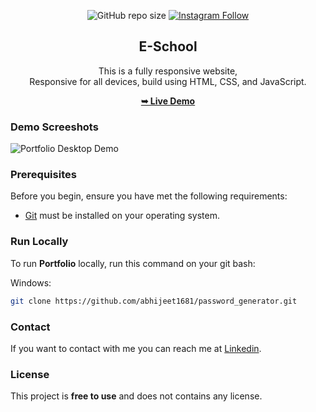 <div align="center">
  
  ![GitHub repo size](https://img.shields.io/github/repo-size/abhijeet1681/E-School)
  [![Instagram Follow](https://img.shields.io/badge/-Instagram-FF1494)](https://instagram.com/developer_abhii?igshid=ZDdkNTZiNTM=)


  <h2 align="center">E-School</h2>

  This is a fully responsive website, <br />Responsive for all devices, build using HTML, CSS, and JavaScript.

  <a href="https://growatal.netlify.app/"><strong>➥ Live Demo</strong></a>

</div>


### Demo Screeshots

![Portfolio Desktop Demo](growatal.png "Desktop Demo")

### Prerequisites

Before you begin, ensure you have met the following requirements:

* [Git](https://git-scm.com/downloads "Download Git") must be installed on your operating system.

### Run Locally

To run **Portfolio** locally, run this command on your git bash:

Windows:

```bash
git clone https://github.com/abhijeet1681/password_generator.git
```

### Contact

If you want to contact with me you can reach me at [Linkedin](www.linkedin.com/in/abhijeet-jadhav-30b625211).

### License

This project is **free to use** and does not contains any license.
